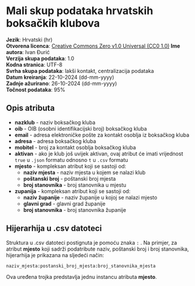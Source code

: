 # Mali skup podataka hrvatskih boksačkih klubova

**Jezik**: Hrvatski (hr)  
**Otvorena licenca**: [Creative Commons Zero v1.0 Universal (CC0 1.0)](https://creativecommons.org/publicdomain/zero/1.0/)
**Ime autora**: Ivan Đurić  
**Verzija skupa podataka**: 1.0  
**Kodna stranica**: UTF-8  
**Svrha skupa podataka**: lakši kontakt, centralizacija podataka  
**Datum kreiranja**: 22-10-2024 (dd-mm-yyyy)  
**Zadnje ažurirano**: 26-10-2024 (dd-mm-yyyy)  
**Točnost podataka**: 95%  

## Opis atributa

- **nazklub** - naziv boksačkog kluba
- **oib** - OIB (osobni identifikacijski broj) boksačkog kluba
- **email** - adresa elektroničke pošte za kontakt osoblja iz boksačkog kluba
- **adresa** - adresa boksačkog kluba
- **mobitel** - broj za kontakt osoblja boksačkog kluba
- **aktivan** - ako je klub još uvijek aktivan, ovaj atribut će imati vrijednost `true` u `.json` formatu odnosno `t` u `.csv` formatu
- **mjesto** - kompleksan atribut koji se sastoji od:
  - **naziv mjesta** - naziv mjesta u kojem se nalazi klub
  - **poštanski broj** - poštanski broj mjesta
  - **broj stanovnika** - broj stanovnika u mjestu
- **zupanija** - kompleksan atribut koji se sastoji od:
  - **naziv županije** - naziv županije u kojoj se nalazi mjesto
  - **glavni grad** - glavni grad županije
  - **broj stanovnika** - broj stanovnika županije

## Hijerarhija u .csv datoteci

Struktura u .csv datoteci postignuta je pomoću znaka `:` . Na primjer, za atribut **mjesto** koji sadrži podatribute naziv, poštanski broj i broj stanovnika, hijerarhija je prikazana na sljedeći način:

`naziv_mjesta:postanski_broj_mjesta:broj_stanovnika_mjesta`

Ova uređena trojka predstavlja jednu instancu atributa **mjesto**.
